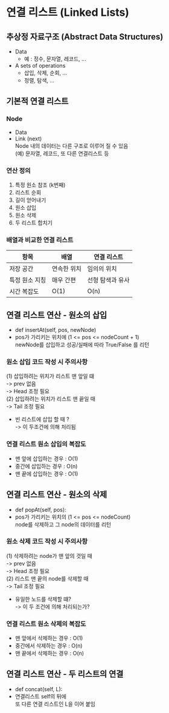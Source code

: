 # 연결 리스트 (Linked Lists)

## 추상정 자료구조 (Abstract Data Structures)
- Data
    - 예 : 정수, 문자열, 레코드, ...
- A sets of operations
    - 삽입, 삭제, 순회, ...
    - 정렬, 탐색, ...
    
## 기본적 연결 리스트
### Node
- Data
- Link (next)<br>
Node 내의 데이터는 다른 구조로 이루어 질 수 있음<br>
(예) 문자열, 레코드, 또 다른 연결리스트 등

### 연산 정의
1. 특정 원소 참조 (k번째)
2. 리스트 순회
3. 길이 얻어내기
4. 원소 삽입
5. 원소 삭제
6. 두 리스트 합치기


### 배열과 비교한 연결 리스트
 항목 | 배열 | 연결 리스트
---- | ---- | ---- 
저장 공간 | 연속한 위치 | 임의의 위치
특정 원소 지칭 | 매우 간편 | 선형 탐색과 유사
시간 복잡도 | O(1) | O(n)


## 연결 리스트 연산 - 원소의 삽입
- def insertAt(self, pos, newNode)
- pos가 가리키는 위치에 (1 <= pos <= nodeCount + 1)<br>
newNode를 삽입하고 성공/실패에 따라 True/False 를 리턴

### 원소 삽입 코드 작성 시 주의사항
(1) 삽입하려는 위치가 리스트 맨 앞일 떄<br>
-> prev 없음<br>
-> Head 조정 필요<br>
(2) 삽입하려는 위치가 리스트 맨 끝일 때<br>
-> Tail 조정 필요<br>
- 빈 리스트에 삽입 할 때 ?<br>
-> 이 두조건에 의해 처리됨


### 연결 리스트 원소 삽입의 복잡도
- 맨 앞에 삽입하는 경우 : O(1)
- 중간에 삽입하는 경우 : O(n)
- 맨 끝에 삽입하는 경우 : O(1)



## 연결 리스트 연산 - 원소의 삭제
- def popAt(self, pos):
- pos가 가리키는 위치의 (1 <= pos <= nodeCount)<br>
node를 삭제하고 그 node의 데이터를 리턴


### 원소 삭제 코드 작성 시 주의사항
(1) 삭제하려는 node가 맨 앞의 것일 때 <br>
-> prev 없음<br>
-> Head 조정 필요<br>
(2) 리스트 맨 끝의 node를 삭제할 때<br>
-> Tail 조정 필요
- 유일한 노드를 삭제할 떄?<br>
-> 이 두 조건에 의해 처리되는가?


### 연결 리스트 원소 삭제의 복잡도
- 맨 앞에서 삭제하는 경우 : O(1)
- 중간에서 삭제하는 경우 : O(n)
- 맨 끝에서 삭제하는 경우 : O(n)


## 연결 리스트 연산 - 두 리스트의 연결
- def concat(self, L):
- 연결리스트 self의 뒤에<br>
또 다른 연결 리스트인 L을 이어 붙임
